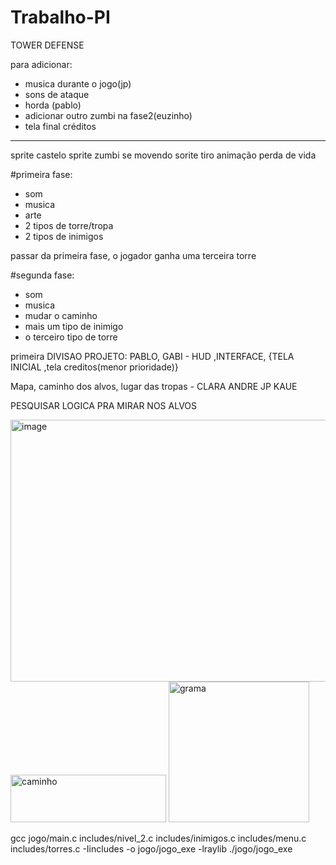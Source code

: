 # Trabalho-PI

TOWER DEFENSE

para adicionar: 

- musica durante o jogo(jp)
- sons de ataque
- horda (pablo)
- adicionar outro zumbi na fase2(euzinho)
- tela final créditos
-------------
sprite castelo
sprite zumbi se movendo
sorite tiro
animação perda de vida

#primeira fase:    
  - som
  - musica
  - arte
  - 2 tipos de torre/tropa
  - 2 tipos de inimigos
    
passar da primeira fase, o jogador ganha uma terceira torre

#segunda fase:
  - som
  - musica
  - mudar o caminho
  - mais um tipo de inimigo
  - o terceiro tipo de torre

primeira DIVISAO  PROJETO:
  PABLO, GABI - HUD ,INTERFACE, {TELA INICIAL ,tela creditos(menor prioridade)} 
  
  Mapa, caminho dos alvos, lugar das tropas - CLARA ANDRE JP KAUE

PESQUISAR LOGICA PRA MIRAR NOS ALVOS 


<img width="664" height="419" alt="image" src="https://github.com/user-attachments/assets/bc70629c-50ea-48b5-a0bb-263d18aed400" />

<img width="249" height="76" alt="caminho" src="https://github.com/user-attachments/assets/bd7c1fed-7325-4a59-a525-c6cc89b2fde2" />

<img width="225" height="225" alt="grama" src="https://github.com/user-attachments/assets/4b973955-2497-43cb-bfa3-b9d3996b4857" />


gcc jogo/main.c includes/nivel_2.c includes/inimigos.c includes/menu.c includes/torres.c -Iincludes -o jogo/jogo_exe -lraylib
./jogo/jogo_exe

